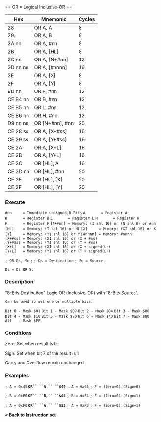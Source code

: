 \== OR = Logical Inclusive-OR ==

| Hex      | Mnemonic            | Cycles |
| -------- | ------------------- | ------ |
| 28       | OR A, A             | 8      |
| 29       | OR A, B             | 8      |
| 2A nn    | OR A, \#nn          | 8      |
| 2B       | OR A, \[HL\]        | 8      |
| 2C nn    | OR A, \[N+\#nn\]    | 12     |
| 2D nn nn | OR A, \[\#nnnn\]    | 16     |
| 2E       | OR A, \[X\]         | 8      |
| 2F       | OR A, \[Y\]         | 8      |
| 9D nn    | OR F, \#nn          | 12     |
| CE B4 nn | OR B, \#nn          | 12     |
| CE B5 nn | OR L, \#nn          | 12     |
| CE B6 nn | OR H, \#nn          | 12     |
| D9 nn nn | OR \[N+\#nn\], \#nn | 20     |
| CE 28 ss | OR A, \[X+\#ss\]    | 16     |
| CE 29 ss | OR A, \[Y+\#ss\]    | 16     |
| CE 2A    | OR A, \[X+L\]       | 16     |
| CE 2B    | OR A, \[Y+L\]       | 16     |
| CE 2C    | OR \[HL\], A        | 16     |
| CE 2D nn | OR \[HL\], \#nn     | 20     |
| CE 2E    | OR \[HL\], \[X\]    | 20     |
| CE 2F    | OR \[HL\], \[Y\]    | 20     |

### Execute

`#nn     = Immediate unsigned 8-Bits`
`A       = Register A`
`B       = Register B`
`L       = Register L`
`H       = Register H`
`F       = Register F`
`[N+#nn] = Memory: (I shl 16) or (N shl 8) or #nn`
`[HL]    = Memory: (I shl 16) or HL`
`[X]     = Memory: (XI shl 16) or X`
`[Y]     = Memory: (YI shl 16) or Y`
`[#nnnn] = Memory: #nnnn`
`[X+#ss] = Memory: (XI shl 16) or (X + #ss)`
`[Y+#ss] = Memory: (YI shl 16) or (Y + #ss)`
`[X+L]   = Memory: (XI shl 16) or (X + signed(L))`
`[Y+L]   = Memory: (YI shl 16) or (Y + signed(L))`

`; OR Ds, Sc`
`;`
`; Ds = Destination`
`; Sc = Source`

`Ds = Ds OR Sc`

### Description

"8-Bits Destination" Logic OR (Inclusive-OR) with "8-Bits Source".

`Can be used to set one or multiple bits.`

`Bit 0 - Mask $01`
`Bit 1 - Mask $02`
`Bit 2 - Mask $04`
`Bit 3 - Mask $08`
`Bit 4 - Mask $10`
`Bit 5 - Mask $20`
`Bit 6 - Mask $40`
`Bit 7 - Mask $80`
`All   - Mask $FF`

### Conditions

Zero: Set when result is 0

Sign: Set when bit 7 of the result is 1

Carry and Overflow remain unchanged

### Examples

`; A = 0x45`
**`OR`` ``A,`` ``$40`**
`; A = 0x45`
`; F = (Zero=0):(Sign=0)`

`; B = 0xF0`
**`OR`` ``B,`` ``$04`**
`; B = 0xF4`
`; F = (Zero=0):(Sign=1)`

`; A = 0xF0`
**`OR`` ``A,`` ``$55`**
`; A = 0xF5`
`; F = (Zero=0):(Sign=1)`

[**« Back to Instruction set**](S1C88_InstructionSet.md "wikilink")
